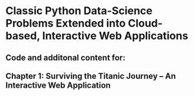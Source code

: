 <H1>Classic Python Data-Science Problems Extended into Cloud-based, Interactive Web Applications</H1>
<H2>Code and additonal content for:<BR><BR>
Chapter 1: Surviving the Titanic Journey – An Interactive Web Application</H2>
